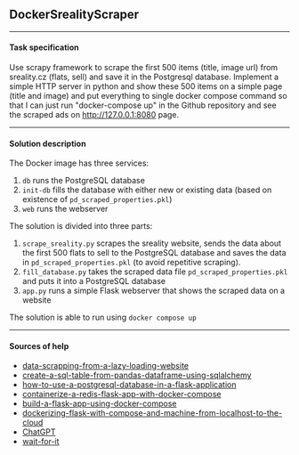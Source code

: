## DockerSrealityScraper

***
#### Task specification 

Use scrapy framework to scrape the first 500 items (title, image url) from sreality.cz (flats, sell) and save it in the Postgresql database. Implement a simple HTTP server in python and show these 500 items on a simple page (title and image) and put everything to single docker compose command so that I can just run "docker-compose up" in the Github repository and see the scraped ads on http://127.0.0.1:8080 page.
***
#### Solution description

The Docker image has three services:
1. ```db``` runs the PostgreSQL database
2. ```init-db``` fills the database with either new or existing data (based on existence of ```pd_scraped_properties.pkl```) 
3. ```web``` runs the webserver

The solution is divided into three parts:
1. ```scrape_sreality.py``` scrapes the sreality website, sends the data about the first 500 flats to sell to the PostgreSQL database and saves the data in ```pd_scraped_properties.pkl``` (to avoid repetitive scraping).
2. ```fill_database.py``` takes the scraped data file ```pd_scraped_properties.pkl``` and puts it into a PostgreSQL database
3. ```app.py``` runs a simple Flask webserver that shows the scraped data on a website

The solution is able to run using ```docker compose up```
***
#### Sources of help
- [data-scrapping-from-a-lazy-loading-website](https://www.kaggle.com/code/gauravrai2000/data-scrapping-from-a-lazy-loading-website)
- [create-a-sql-table-from-pandas-dataframe-using-sqlalchemy](https://www.geeksforgeeks.org/create-a-sql-table-from-pandas-dataframe-using-sqlalchemy/)
- [how-to-use-a-postgresql-database-in-a-flask-application](https://www.digitalocean.com/community/tutorials/how-to-use-a-postgresql-database-in-a-flask-application)
- [containerize-a-redis-flask-app-with-docker-compose](https://sweetcode.io/containerize-a-redis-flask-app-with-docker-compose/)
- [build-a-flask-app-using-docker-compose](https://www.tutorialspoint.com/build-a-flask-app-using-docker-compose)
- [dockerizing-flask-with-compose-and-machine-from-localhost-to-the-cloud](https://realpython.com/dockerizing-flask-with-compose-and-machine-from-localhost-to-the-cloud/)
- [ChatGPT](https://chat.openai.com/)
- [wait-for-it](https://github.com/vishnubob/wait-for-it/blob/master/wait-for-it.sh)

